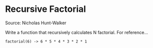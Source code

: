 # Recursive Factorial

Source: Nicholas Hunt-Walker

Write a function that recursively calculates N factorial. For reference...

```
factorial(6) -> 6 * 5 * 4 * 3 * 2 * 1
```